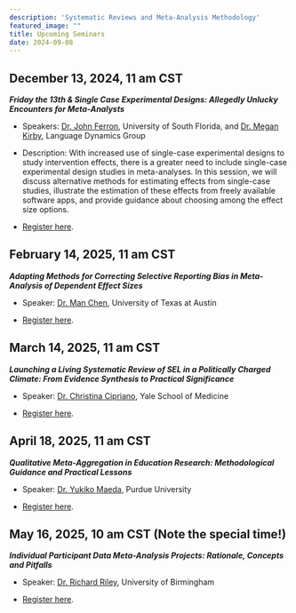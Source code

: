 ```yaml
---
description: 'Systematic Reviews and Meta-Analysis Methodology'
featured_image: ""
title: Upcoming Seminars
date: 2024-09-08
---
```


## December 13, 2024, 11 am CST

***Friday the 13th & Single Case Experimental Designs: Allegedly Unlucky Encounters for Meta-Analysts***

- Speakers: [Dr. John Ferron](https://www.usf.edu/education/faculty/faculty-profiles/john-ferron.aspx), University of South Florida,
and [Dr. Megan Kirby](https://www.linkedin.com/in/dr-megan-kirby-54b2a211/), Language Dynamics Group

- Description: With increased use of single-case experimental designs to study intervention effects, there is a greater need to include single-case experimental design studies in meta-analyses. In this session, we will discuss alternative methods for estimating effects from single-case studies, illustrate the estimation of these effects from freely available software apps, and provide guidance about choosing among the effect size options.

-  [Register here](https://us06web.zoom.us/meeting/register/tZIldOuorzwiGNAnEoedUXskxj2maT3GbmBH#/registration).


## February 14, 2025, 11 am CST

***Adapting Methods for Correcting Selective Reporting Bias in Meta-Analysis of Dependent Effect Sizes***

- Speaker: [Dr. Man Chen](https://education.utexas.edu/faculty/man_chen/), University of Texas at Austin

-  [Register here](https://us06web.zoom.us/meeting/register/tZIldOuorzwiGNAnEoedUXskxj2maT3GbmBH#/registration).


## March 14, 2025, 11 am CST

***Launching a Living Systematic Review of SEL in a Politically Charged Climate: From Evidence Synthesis to Practical Significance***

- Speaker: [Dr. Christina Cipriano](https://medicine.yale.edu/profile/christina-cipriano/), Yale School of Medicine

-  [Register here](https://us06web.zoom.us/meeting/register/tZIldOuorzwiGNAnEoedUXskxj2maT3GbmBH#/registration).


## April 18, 2025, 11 am CST

***Qualitative Meta-Aggregation in Education Research: Methodological Guidance and Practical Lessons***

- Speaker: [Dr. Yukiko Maeda](https://education.purdue.edu/faculty-profiles/name/yukiko-maeda/), Purdue University

-  [Register here](https://us06web.zoom.us/meeting/register/tZIldOuorzwiGNAnEoedUXskxj2maT3GbmBH#/registration).


## May 16, 2025, 10 am CST (Note the special time!)

***Individual Participant Data Meta-Analysis Projects: Rationale, Concepts and Pitfalls***

- Speaker: [Dr. Richard Riley](https://www.birmingham.ac.uk/staff/profiles/applied-health/riley-richard), University of Birmingham

-  [Register here](https://us06web.zoom.us/meeting/register/tZIldOuorzwiGNAnEoedUXskxj2maT3GbmBH#/registration).
